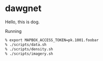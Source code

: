 # dawgnet

Hello, this is dog.

Running

```bash
% export MAPBOX_ACCESS_TOKEN=pk.1001.foobar
% ./scripts/data.sh
% ./scripts/density.sh
% ./scripts/imagery.sh
```
